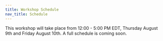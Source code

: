 ```yaml
---
title: Workshop Schedule
nav_title: Schedule
---
```


This workshop will take place from 12:00 - 5:00 PM EDT, Thursday August 9th and Friday August 10th.
A full schedule is coming soon.
